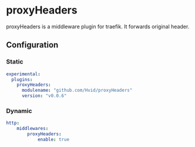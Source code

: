 # proxyHeaders

proxyHeaders is a middleware plugin for traefik. It forwards original header.

## Configuration

### Static

```yaml
experimental:
  plugins:
    proxyHeaders:
      modulename: "github.com/Hvid/proxyHeaders"
      version: "v0.0.6"
```

### Dynamic

```yaml
http:
    middlewares:
        proxyHeaders:
            enable: true
```
